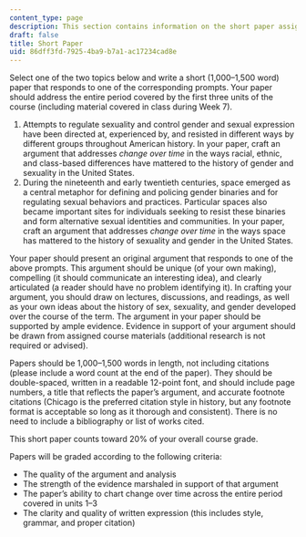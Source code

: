 ```yaml
---
content_type: page
description: This section contains information on the short paper assignment.
draft: false
title: Short Paper
uid: 86dff3fd-7925-4ba9-b7a1-ac17234cad8e
---
```

Select one of the two topics below and write a short (1,000–1,500 word) paper that responds to one of the corresponding prompts. Your paper should address the entire period covered by the first three units of the course (including material covered in class during Week 7).

1. Attempts to regulate sexuality and control gender and sexual expression have been directed at, experienced by, and resisted in different ways by different groups throughout American history. In your paper, craft an argument that addresses *change over time* in the ways racial, ethnic, and class-based differences have mattered to the history of gender and sexuality in the United States.
2. During the nineteenth and early twentieth centuries, space emerged as a central metaphor for defining and policing gender binaries and for regulating sexual behaviors and practices. Particular spaces also became important sites for individuals seeking to resist these binaries and form alternative sexual identities and communities. In your paper, craft an argument that addresses *change over time* in the ways space has mattered to the history of sexuality and gender in the United States.

Your paper should present an original argument that responds to one of the above prompts. This argument should be unique (of your own making), compelling (it should communicate an interesting idea), and clearly articulated (a reader should have no problem identifying it). In crafting your argument, you should draw on lectures, discussions, and readings, as well as your own ideas about the history of sex, sexuality, and gender developed over the course of the term. The argument in your paper should be supported by ample evidence. Evidence in support of your argument should be drawn from assigned course materials (additional research is not required or advised).

Papers should be 1,000–1,500 words in length, not including citations (please include a word count at the end of the paper). They should be double-spaced, written in a readable 12-point font, and should include page numbers, a title that reflects the paper’s argument, and accurate footnote citations (Chicago is the preferred citation style in history, but any footnote format is acceptable so long as it thorough and consistent). There is no need to include a bibliography or list of works cited.

This short paper counts toward 20% of your overall course grade.

Papers will be graded according to the following criteria:

- The quality of the argument and analysis
- The strength of the evidence marshaled in support of that argument
- The paper’s ability to chart change over time across the entire period covered in units 1–3
- The clarity and quality of written expression (this includes style, grammar, and proper citation)